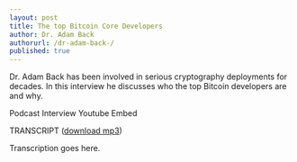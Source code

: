 ```yaml
---
layout: post
title: The top Bitcoin Core Developers
author: Dr. Adam Back
authorurl: /dr-adam-back-/
published: true
---
```


<p>Dr. Adam Back has been involved in serious cryptography deployments for decades. In this interview he discusses who the top Bitcoin developers are and why.
<p>Podcast Interview Youtube Embed
<p>TRANSCRIPT (<a href="http://www.satoshisdeposition.com/podcast/BTCK-166-2015-09-08.mp3">download mp3</a>)
<p>Transcription goes here.
